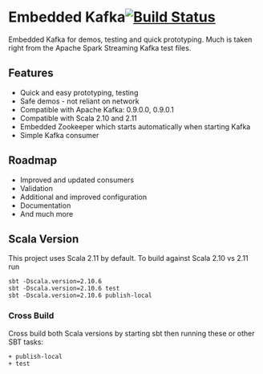 # Embedded Kafka[![Build Status](https://travis-ci.org/tuplejump/embedded-kafka.svg)](http://travis-ci.org/tuplejump/embedded-kafka)
Embedded Kafka for demos, testing and quick prototyping. Much is taken right from the Apache Spark Streaming Kafka test files.

## Features

 - Quick and easy prototyping, testing 
 - Safe demos - not reliant on network
 - Compatible with Apache Kafka: 0.9.0.0, 0.9.0.1
 - Compatible with Scala 2.10 and 2.11
 - Embedded Zookeeper which starts automatically when starting Kafka
 - Simple Kafka consumer

## Roadmap

 - Improved and updated consumers
 - Validation
 - Additional and improved configuration
 - Documentation
 - And much more
  
## Scala Version
This project uses Scala 2.11 by default. To build against Scala 2.10 vs 2.11 run 
    
    sbt -Dscala.version=2.10.6 
    sbt -Dscala.version=2.10.6 test
    sbt -Dscala.version=2.10.6 publish-local
    
### Cross Build
Cross build both Scala versions by starting sbt then running these or other SBT tasks:
    
    + publish-local
    + test  

    